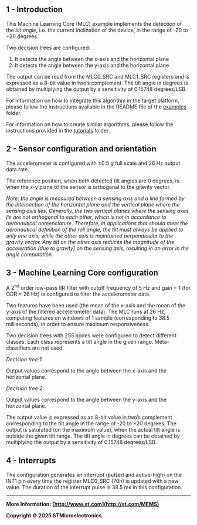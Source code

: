 ## 1 - Introduction

This Machine Learning Core (MLC) example implements the detection of the *tilt angle*, i.e. the current inclination of the device, in the range of -20 to +20 degrees.

Two decision trees are configured:

1. It detects the angle between the x-axis and the horizontal plane
2. It detects the angle between the y-axis and the horizontal plane

The output can be read from the MLC0_SRC and MLC1_SRC registers and is expressed as a 8-bit value in two’s complement. The tilt angle in degrees is obtained by multiplying the output by a sensitivity of 0.15748 degrees/LSB.

For information on how to integrate this algorithm in the target platform, please follow the instructions available in the README file of the [examples](../../) folder.

For information on how to create similar algorithms, please follow the instructions provided in the [tutorials](../../../tutorials) folder.

## 2 - Sensor configuration and orientation

The accelerometer is configured with ±0.5 *g* full scale and 26 Hz output data rate.

The reference position, when both detected tilt angles are 0 degrees, is when the x-y plane of the sensor is orthogonal to the gravity vector.

*Note: the angle is measured between a sensing axis and a line formed by the intersection of the horizontal plane and the vertical plane where the sensing axis lies. Generally, the two vertical planes where the sensing axes lie are not orthogonal to each other, which is not in accordance to aeronautical nomenclature. Therefore, in applications that should meet the aeronautical definition of the roll angle, the tilt must always be applied to only one axis, while the other axis is maintained perpendicular to the gravity vector. Any tilt on the other axis reduces the magnitude of the acceleration (due to gravity) on the sensing axis, resulting in an error in the angle computation.*


## 3 - Machine Learning Core configuration

A 2<sup>nd</sup> order low-pass IIR filter with cutoff frequency of 5 Hz and gain = 1 (for ODR = 26 Hz) is configured to filter the accelerometer data.

Two features have been used (the mean of the x-axis and the mean of the y-axis of the filtered accelerometer data).
The MLC runs at 26 Hz, computing features on windows of 1 sample (corresponding to 38.5 milliseconds), in order to ensure maximum responsiveness.

Two decision trees with 255 nodes were configured to detect different classes. Each class represents a tilt angle in the given range.
Meta-classifiers are not used.

*Decision tree 1*:

Output values correspond to the angle between the x-axis and the horizontal plane.

*Decision tree 2*:

Output values correspond to the angle between the y-axis and the horizontal plane.

The output value is expressed as an 8-bit value in two’s complement corresponding to the tilt angle in the range of -20 to +20 degrees. The output is saturated (on the maximum value), when the actual tilt angle is outside the given tilt range.
The tilt angle in degrees can be obtained by multiplying the output by a sensitivity of 0.15748 degrees/LSB.


## 4 - Interrupts

The configuration generates an interrupt (pulsed and active-high) on the INT1 pin every time the register MLC0_SRC (70h) is updated with a new value. The duration of the interrupt pulse is 38.5 ms in this configuration.

------

**More Information: [http://www.st.com](http://st.com/MEMS)**

**Copyright © 2025 STMicroelectronics**

